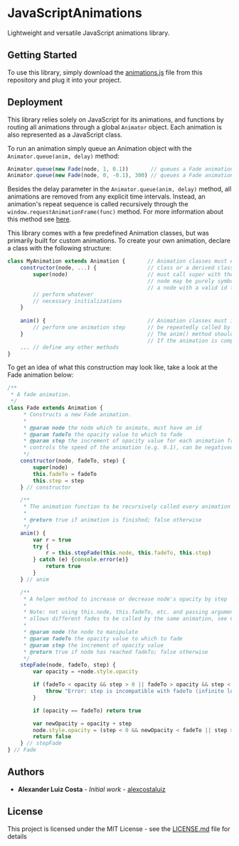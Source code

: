 # JavaScriptAnimations

Lightweight and versatile JavaScript animations library.

## Getting Started

To use this library, simply download the [animations.js](animations.js) file from this repository and plug it into your project.

## Deployment

This library relies solely on JavaScript for its animations, and functions by routing all animations through a global `Animator` object. Each animation is also represented as a JavaScript class.

To run an animation simply queue an Animation object with the `Animator.queue(anim, delay)` method:

```js
Animator.queue(new Fade(node, 1, 0.1))       // queues a Fade animation to run immediately
Animator.queue(new Fade(node, 0, -0.1), 300) // queues a Fade animation to run after 300ms
```

Besides the delay parameter in the `Animator.queue(anim, delay)` method, all animations are removed from any explicit time intervals. Instead, an animation's repeat sequence is called recursively through the `window.requestAnimationFrame(func)` method. For more information about this method see [here](https://developer.mozilla.org/en-US/docs/Web/API/window/requestAnimationFrame).

This library comes with a few predefined Animation classes, but was primarily built for custom animations. To create your own animation, declare a class with the following structure:

```js
class MyAnimation extends Animation {       // Animation classes must extend from the Animation base                    
    constructor(node, ...) {                // class or a derived class
        super(node)                         // must call super with the node that is being animated, this 
                                            // node may be purely symbolic, but the Animator object requires 
                                            // a node with a valid id to attach to the running animation
        // perform whatever
        // necessary initializations
    }
    
    anim() {                                // Animation classes must implement an anim() method, which will
        // perform one animation step       // be repeatedly called by window.requestAnimationFrame(func)
    }                                       // The anim() method should return false if it should be called again
                                            // If the animation is complete, return true from the anim() method
    ... // define any other methods
}
```

To get an idea of what this construction may look like, take a look at the Fade animation below:

```js
/**
 * A fade animation.
 */
class Fade extends Animation {                                                                                                               /**
     * Constructs a new Fade animation.
     *
     * @param node the node which to animate, must have an id
     * @param fadeTo the opacity value to which to fade
     * @param step the increment of opacity value for each animation frame,
     * controls the speed of the animation (e.g. 0.1), can be negativeo or positive
     */
    constructor(node, fadeTo, step) {
        super(node)
        this.fadeTo = fadeTo
        this.step = step
    } // constructor

    /**
     * The animation function to be recursively called every animation frame.
     *
     * @return true if animation is finished; false otherwise
     */
    anim() {
        var r = true
        try {
            r = this.stepFade(this.node, this.fadeTo, this.step)
        } catch (e) {console.error(e)}                                                                                                           if (r) {
            return true
        }
    } // anim

    /**
     * A helper method to increase or decrease node's opacity by step
     *
     * Note: not using this.node, this.fadeTo, etc. and passing arguments
     * allows different fades to be called by the same animation, see CrossFade
     *
     * @param node the node to manipulate
     * @param fadeTo the opacity value to which to fade
     * @param step the increment of opacity value
     * @return true if node has reached fadeTo; false otherwise
     */
    stepFade(node, fadeTo, step) {
        var opacity = +node.style.opacity

        if (fadeTo < opacity && step > 0 || fadeTo > opacity && step < 0) {
            throw "Error: step is incompatible with fadeTo (infinite loop)."
        }

        if (opacity == fadeTo) return true

        var newOpacity = opacity + step
        node.style.opacity = (step < 0 && newOpacity < fadeTo || step > 0 && newOpacity > fadeTo) ? fadeTo : newOpacity 
        return false
    } // stepFade
} // Fade
```

## Authors

* **Alexander Luiz Costa** - *Initial work* - [alexcostaluiz](https://github.com/alexcostaluiz)

## License

This project is licensed under the MIT License - see the [LICENSE.md](LICENSE.md) file for details
